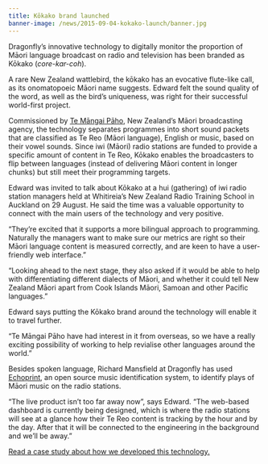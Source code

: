 ```yaml
---
title: Kōkako brand launched
banner-image: /news/2015-09-04-kokako-launch/banner.jpg
---
```

Dragonfly’s innovative technology to digitally monitor the proportion of Māori language broadcast on radio and television has been branded as Kōkako (*core-kar-coh*). 

A rare New Zealand wattlebird, the kōkako has an evocative flute-like call, as its onomatopoeic Māori name suggests. Edward felt the sound quality of the word, as well as the bird’s uniqueness, was right for their successful world-first project. 

<!--more-->

Commissioned by [Te Māngai Pāho](http://www.tmp.govt.nz/), New Zealand’s Māori broadcasting agency, the technology separates programmes into short sound packets that are classified as Te Reo (Māori language), English or music, based on their vowel sounds. Since iwi (Māori) radio stations are funded to provide a specific amount of content in Te Reo, Kōkako enables the broadcasters to flip between languages (instead of delivering Māori content in longer chunks) but still meet their programming targets. 

Edward was invited to talk about Kōkako at a hui (gathering) of iwi radio station managers held at Whitireia’s New Zealand Radio Training School in Auckland on 29 August. He said the time was a valuable opportunity to connect with the main users of the technology and very positive. 

“They’re excited that it supports a more bilingual approach to programming. Naturally the managers want to make sure our metrics are right so their Māori language content is measured correctly, and are keen to have a user-friendly web interface.”

“Looking ahead to the next stage, they also asked if it would be able to help with differentiating different dialects of Māori, and whether it could tell New Zealand Māori apart from Cook Islands Māori, Samoan and other Pacific languages.”

Edward says putting the Kōkako brand around the technology will enable it to travel further. 

“Te Māngai Pāho have had interest in it from overseas, so we have a really exciting possibility of working to help revialise other languages around the world.”

Besides spoken language, Richard Mansfield at Dragonfly has used [Echoprint](http://echoprint.me/), an open source music identification system, to identify plays of Māori music on the radio stations. 

“The live product isn’t too far away now”, says Edward. “The web-based dashboard is currently being designed, which is where the radio stations will see at a glance how their Te Reo content is tracking by the hour and by the day. After that it will be connected to the engineering in the background and we’ll be away.”

[Read a case study about how we developed this technology.](/work/2015-03-25-TMP-case-study.html)

